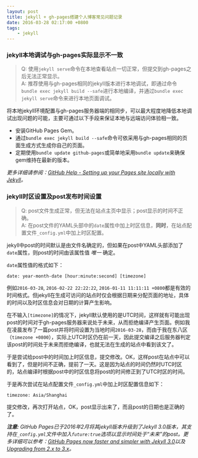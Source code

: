 ```yaml
---
layout: post
title: jekyll + gh-pages搭建个人博客常见问题记录
date: 2016-03-28 02:17:00 +0800
tags: 
    - jekyll
---
```


### jekyll本地调试与gh-pages实际显示不一致

> Q: 使用`jekyll serve`命令在本地查看站点一切正常，但提交到gh-pages之后无法正常显示。  
> A: 推荐使用与gh-pages相同的jekyll版本进行本地调试，即通过命令`bundle exec jekyll build --safe`进行本地编译，并通过`bundle exec jekyll serve`命令来进行本地页面调试。

将本地jekyll环境配置与gh-pages服务器端的相同步，可以最大程度地降低本地调试出现问题的可能，主要可通过以下手段来保证本地与远端访问体验相一致。

* 安装GitHub Pages Gem。
* 通过`bundle exec jekyll build --safe`命令可依采用与gh-pages相同的页面生成方式生成你自己的页面。
* 定期使用`bundle update github-pages`或简单地采用`bundle update`来确保gem维持在最新的版本。

*更多详细请参阅：[GitHub Help - Setting up your Pages site locally with Jekyll](https://help.github.com/articles/setting-up-your-pages-site-locally-with-jekyll/)。*

### jekyll时区设置及post发布时间设置

> Q: post文件生成正常，但无法在站点主页中显示；post显示的时间不正确。  
> A: 在post文件的YAML头部中的`date`属性中加上时区信息，**同时**，在站点配置文件`_config.yml`中加上时区配置。

jekyll中post的时间默认是由文件名确定的，但如果在post中YAML头部添加了`date`属性，则post的时间由该属性值 *唯一* 确定。

`date`属性值的格式如下：

```
date: year-month-date [hour:minute:second] [timezone]
```

例如`2016-03-28`, `2016-02-22 22:22:22`, `2016-01-11 11:11:11 +0800`都是有效的时间格式。但jekyll在生成可访问的站点时仅会根据日期来分配页面的地址，具体的时间以及时区信息会对日期的计算产生影响。
  
在不输入`[timezone]`的情况下，jekyll默认使用的是UTC时间，这样就有可能出现post的时间对于gh-pages服务器来说处于未来，从而拒绝编译产生页面。例如我在凌晨发布了一篇post并将时间设置为当地时间`2016-03-28`，而由于我在东八区（`timezone +0800`），实际上UTC时区仍在前一天，因此提交编译之后服务器判定该post的时间处于未来而拒绝编译，也就无法在生成的站点中看到该文了。

于是尝试给post中的时间加上时区信息，提交修改。OK，这样post在站点中可以看到了，但是时间不正确，提前了一天。这是因为站点的时间仍然时UTC时区的，站点编译时根据post中的时区信息将post的时间修正到了UTC时区的时间。

于是再次尝试在站点配置文件`_config.yml`中加上时区配置信息如下：

```
timezone: Asia/Shanghai
```

提交修改，再次打开站点，OK，post显示出来了，而且post的日期也是正确的了。

***注意:*** *GitHub Pages已于2016年2月将其jekyll版本升级到了Jekyll 3.0版本，其支持在`_config.yml`文件中加入`future:true`选项以显示时间处于“未来”的post。更多详细可以参考：[GitHub Pages now faster and simpler with Jekyll 3.0](https://github.com/blog/2100-github-pages-jekyll-3)以及[Upgrading from 2.x to 3.x](http://jekyllrb.com/docs/upgrading/2-to-3/)。*